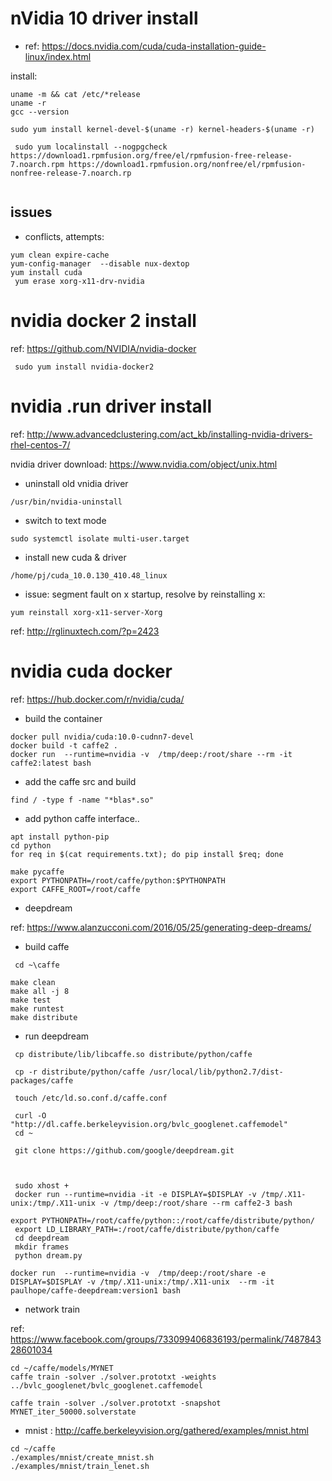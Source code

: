 # nVidia 10 driver install

 - ref: https://docs.nvidia.com/cuda/cuda-installation-guide-linux/index.html
 
 install:
 ```
 uname -m && cat /etc/*release
 uname -r
 gcc --version

 sudo yum install kernel-devel-$(uname -r) kernel-headers-$(uname -r)
 
  sudo yum localinstall --nogpgcheck https://download1.rpmfusion.org/free/el/rpmfusion-free-release-7.noarch.rpm https://download1.rpmfusion.org/nonfree/el/rpmfusion-nonfree-release-7.noarch.rp
  
 
 ```
 
 ## issues
- conflicts,  attempts:
 ``` 
 yum clean expire-cache
 yum-config-manager  --disable nux-dextop 
 yum install cuda
  yum erase xorg-x11-drv-nvidia
 
 ```
 
 # nvidia docker 2 install
 
 ref: https://github.com/NVIDIA/nvidia-docker
 
 ```
  sudo yum install nvidia-docker2
 ```
 
 # nvidia .run driver install
 
 ref: http://www.advancedclustering.com/act_kb/installing-nvidia-drivers-rhel-centos-7/
 
 nvidia driver download:
 https://www.nvidia.com/object/unix.html
 
 - uninstall old vnidia driver
 ```
 /usr/bin/nvidia-uninstall
 ```
 - switch to text mode
```
sudo systemctl isolate multi-user.target 
 ```
 - install new cuda & driver
 ```
 /home/pj/cuda_10.0.130_410.48_linux
 ```
 - issue: segment fault on x startup, resolve by reinstalling x:
 ```
 yum reinstall xorg-x11-server-Xorg
 ```
 ref: http://rglinuxtech.com/?p=2423
 
 # nvidia cuda docker
 
 ref: https://hub.docker.com/r/nvidia/cuda/
 
 - build the container
 ```
 docker pull nvidia/cuda:10.0-cudnn7-devel
 docker build -t caffe2 .
 docker run  --runtime=nvidia -v  /tmp/deep:/root/share --rm -it  caffe2:latest bash
 ```
 - add the caffe src and build
```
find / -type f -name "*blas*.so"
```
 - add python caffe interface..
 ```
 apt install python-pip
 cd python
 for req in $(cat requirements.txt); do pip install $req; done
 
 make pycaffe
 export PYTHONPATH=/root/caffe/python:$PYTHONPATH
 export CAFFE_ROOT=/root/caffe

 ```
 - deepdream 
 
 ref: https://www.alanzucconi.com/2016/05/25/generating-deep-dreams/
 
 
  - build caffe
 ```
  cd ~\caffe

 make clean
 make all -j 8
 make test
 make runtest
 make distribute

```
- run deepdream
```
 cp distribute/lib/libcaffe.so distribute/python/caffe

 cp -r distribute/python/caffe /usr/local/lib/python2.7/dist-packages/caffe

 touch /etc/ld.so.conf.d/caffe.conf

 curl -O "http://dl.caffe.berkeleyvision.org/bvlc_googlenet.caffemodel"
 cd ~
 
 git clone https://github.com/google/deepdream.git

 
 
 sudo xhost +
 docker run --runtime=nvidia -it -e DISPLAY=$DISPLAY -v /tmp/.X11-unix:/tmp/.X11-unix -v /tmp/deep:/root/share --rm caffe2-3 bash

export PYTHONPATH=/root/caffe/python::/root/caffe/distribute/python/
 export LD_LIBRARY_PATH=:/root/caffe/distribute/python/caffe
 cd deepdream
 mkdir frames
 python dream.py

 ```

```
docker run  --runtime=nvidia -v  /tmp/deep:/root/share -e DISPLAY=$DISPLAY -v /tmp/.X11-unix:/tmp/.X11-unix  --rm -it  paulhope/caffe-deepdream:version1 bash

```

- network train

ref: https://www.facebook.com/groups/733099406836193/permalink/748784328601034


```
cd ~/caffe/models/MYNET
caffe train -solver ./solver.prototxt -weights ../bvlc_googlenet/bvlc_googlenet.caffemodel

caffe train -solver ./solver.prototxt -snapshot MYNET_iter_50000.solverstate

```

- mnist : http://caffe.berkeleyvision.org/gathered/examples/mnist.html

 ```
 cd ~/caffe
 ./examples/mnist/create_mnist.sh 
 ./examples/mnist/train_lenet.sh
 ```
 
 
 
